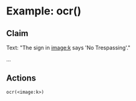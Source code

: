 # Example: ocr()

## Claim
Text: "The sign in <image:k> says 'No Trespassing'."

...

## Actions
```
ocr(<image:k>)
```